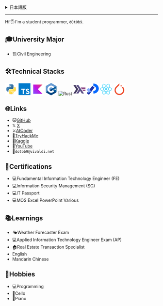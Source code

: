 
<details><summary>日本語版</summary>
こんにちは！🖐️私は学生プログラマーの `dOtOb9` です。

## 🎓大学の専攻
- 🏗️土木工学

## 🌐リンク
- 😺[GitHub](https://github.com/dOtOb9)
- 𝕏 [X](https://x.com/dOtOb9)
- ⚔️[AtCoder](https://atcoder.jp/users/dOtOb9)
- 🔐[TryHackMe](https://tryhackme.com/p/dOtOb9)
- 🤖[Kaggle](https://www.kaggle.com/dotob9)
- 🎥[YouTube](https://www.youtube.com/channel/UCYxJQEq7ySx1TZB6M7-PuaQ)
- 📧`dotob9@vivaldi.net`

## 技術スタック
</p>
</p>
<p align="left">
	<img src="https://raw.githubusercontent.com/devicons/devicon/master/icons/python/python-original.svg" width="40" height="40" alt="Python"/>
	<img src="https://raw.githubusercontent.com/devicons/devicon/master/icons/typescript/typescript-original.svg" width="40" height="40" alt="TypeScript"/>
	<img src="https://raw.githubusercontent.com/devicons/devicon/master/icons/kotlin/kotlin-original.svg" width="40" height="40" alt="Kotlin"/>
	<img src="https://raw.githubusercontent.com/devicons/devicon/master/icons/cplusplus/cplusplus-original.svg" width="40" height="40" alt="C++"/>
	<img src="https://www.rust-lang.org/logos/rust-logo-blk.svg" width="40" height="40" alt="Rust"/>
	<img src="https://raw.githubusercontent.com/devicons/devicon/master/icons/haskell/haskell-original.svg" width="40" height="40" alt="Haskell"/>
	<img src="https://raw.githubusercontent.com/devicons/devicon/master/icons/processing/processing-original.svg" width="40" height="40" alt="Processing"/>
	<img src="https://raw.githubusercontent.com/devicons/devicon/master/icons/react/react-original.svg" width="40" height="40" alt="React"/>
	<img src="https://raw.githubusercontent.com/devicons/devicon/master/icons/pytorch/pytorch-original.svg" width="40" height="40" alt="PyTorch"/>
</p>
</p>
</p>


## 🏅資格
- 💻基本情報技術者（FE）
- 💻情報セキュリティマネジメント（SG）
- 💻ITパスポート
- 💻MOS Excel PowerPoint 各種

## 📚勉強中（Learnings）
- 🌤️気象予報士試験
- 💻応用情報技術者試験（AP）
- 🏠宅地建物取引士
- 英語
- 中国語

## 🥰趣味（Hobbies）
- 💻プログラミング
- 🎻チェロ
- 🎹ピアノ

</details>

---

Hi!🖐️I'm a student programmer, `dOtOb9`. 

## 🎓University Major
- 🏗️Civil Engineering

## 🛠️Technical Stacks
</p>
<p align="left">
	<img src="https://raw.githubusercontent.com/devicons/devicon/master/icons/python/python-original.svg" width="40" height="40" alt="Python"/>
	<img src="https://raw.githubusercontent.com/devicons/devicon/master/icons/typescript/typescript-original.svg" width="40" height="40" alt="TypeScript"/>
	<img src="https://raw.githubusercontent.com/devicons/devicon/master/icons/kotlin/kotlin-original.svg" width="40" height="40" alt="Kotlin"/>
	<img src="https://raw.githubusercontent.com/devicons/devicon/master/icons/cplusplus/cplusplus-original.svg" width="40" height="40" alt="C++"/>
	<img src="https://www.rust-lang.org/logos/rust-logo-blk.svg" width="40" height="40" alt="Rust"/>
	<img src="https://raw.githubusercontent.com/devicons/devicon/master/icons/haskell/haskell-original.svg" width="40" height="40" alt="Haskell"/>
	<img src="https://raw.githubusercontent.com/devicons/devicon/master/icons/processing/processing-original.svg" width="40" height="40" alt="Processing"/>
	<img src="https://raw.githubusercontent.com/devicons/devicon/master/icons/react/react-original.svg" width="40" height="40" alt="React"/>
	<img src="https://raw.githubusercontent.com/devicons/devicon/master/icons/pytorch/pytorch-original.svg" width="40" height="40" alt="PyTorch"/>
</p>
</p>

## 🌐Links
- 😺[GitHub](https://github.com/dOtOb9)
-  𝕏 [X](https://x.com/dOtOb9)
- ⚔️[AtCoder](https://atcoder.jp/users/dOtOb9)
- 🔐[TryHackMe](https://tryhackme.com/p/dOtOb9)
- 🤖[Kaggle](https://www.kaggle.com/dotob9)
- 🎥[YouTube](https://www.youtube.com/channel/UCYxJQEq7ySx1TZB6M7-PuaQ)
- 📧`dotob9@vivaldi.net`

## 🏅Certifications
- 💻Fundamental Information Technology Engineer (FE)
- 💻Information Security Management (SG)
- 💻IT Passport
- 💻MOS Excel PowerPoint Various

## 📚Learnings
- 🌤️Weather Forecaster Exam
- 💻Applied Information Technology Engineer Exam (AP)
- 🏠Real Estate Transaction Specialist
- English
- Mandarin Chinese

## 🥰Hobbies
- 💻Programming
- 🎻Cello
- 🎹Piano